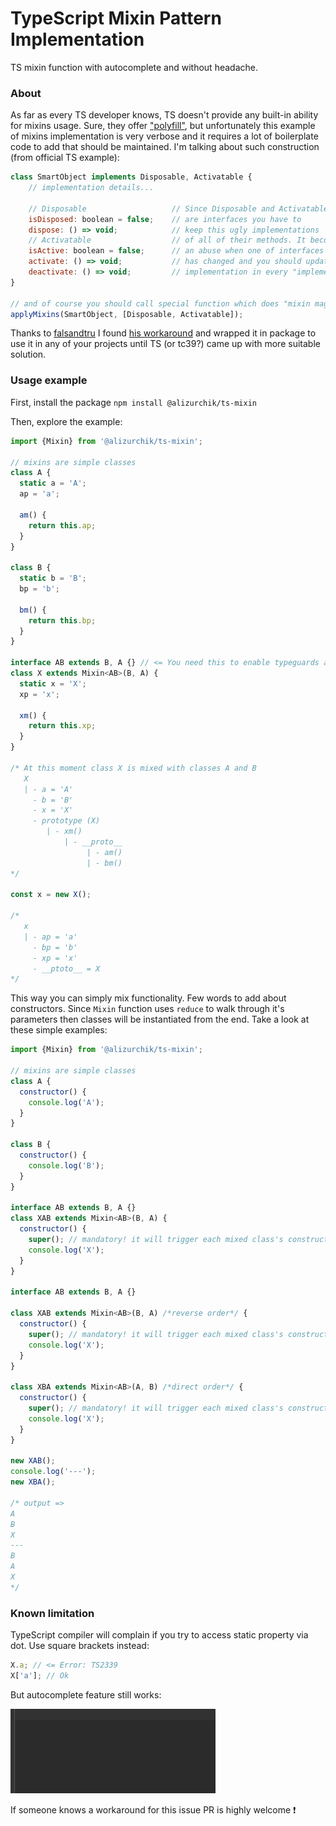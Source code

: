 # TypeScript Mixin Pattern Implementation
TS mixin function with autocomplete and without headache.

### About
As far as every TS developer knows, TS doesn't provide any built-in ability for mixins usage.
Sure, they offer ["polyfill"](https://www.typescriptlang.org/docs/handbook/mixins.html), but 
unfortunately this example of mixins implementation is very verbose and it requires a lot of boilerplate code to add that should be maintained.
I'm talking about such construction (from official TS example):

```javascript
class SmartObject implements Disposable, Activatable {
    // implementation details...

    // Disposable                   // Since Disposable and Activatable 
    isDisposed: boolean = false;    // are interfaces you have to
    dispose: () => void;            // keep this ugly implementations
    // Activatable                  // of all of their methods. It becomes 
    isActive: boolean = false;      // an abuse when one of interfaces 
    activate: () => void;           // has changed and you should update
    deactivate: () => void;         // implementation in every "implementers"
}

// and of course you should call special function which does "mixin magic"
applyMixins(SmartObject, [Disposable, Activatable]);
```

Thanks to [falsandtru](https://github.com/falsandtru) I found [his workaround](https://github.com/Microsoft/TypeScript/issues/2919#issuecomment-225398629)
and wrapped it in package to use it in any of your projects until TS (or tc39?) came up with 
more suitable solution.

### Usage example

First, install the package `npm install @alizurchik/ts-mixin`

Then, explore the example:

```javascript
import {Mixin} from '@alizurchik/ts-mixin';

// mixins are simple classes
class A {
  static a = 'A';
  ap = 'a';

  am() {
    return this.ap;
  }
}

class B {
  static b = 'B';
  bp = 'b';

  bm() {
    return this.bp;
  }
}

interface AB extends B, A {} // <= You need this to enable typeguards and autocomplete features
class X extends Mixin<AB>(B, A) {
  static x = 'X';
  xp = 'x';

  xm() {
    return this.xp;
  }
}

/* At this moment class X is mixed with classes A and B
   X
   | - a = 'A'
     - b = 'B'
     - x = 'X'
     - prototype (X)
        | - xm()
            | - __proto__
                 | - am()
                 | - bm()
*/

const x = new X();

/*
   x
   | - ap = 'a'
     - bp = 'b'
     - xp = 'x'
     - __ptoto__ = X
*/
```

This way you can simply mix functionality. Few words to add about constructors. Since `Mixin` function uses
`reduce` to walk through it's parameters then classes will be instantiated from the end. Take a look at these 
simple examples:

```javascript
import {Mixin} from '@alizurchik/ts-mixin';

// mixins are simple classes
class A {
  constructor() {
    console.log('A');
  }
}

class B {
  constructor() {
    console.log('B');
  }
}

interface AB extends B, A {}
class XAB extends Mixin<AB>(B, A) {
  constructor() {
    super(); // mandatory! it will trigger each mixed class's constructor
    console.log('X');
  }
}

interface AB extends B, A {}

class XAB extends Mixin<AB>(B, A) /*reverse order*/ { 
  constructor() {
    super(); // mandatory! it will trigger each mixed class's constructor
    console.log('X');
  }
}

class XBA extends Mixin<AB>(A, B) /*direct order*/ {
  constructor() {
    super(); // mandatory! it will trigger each mixed class's constructor
    console.log('X');
  }
}

new XAB();
console.log('---');
new XBA();

/* output =>
A
B
X
---
B
A
X
*/
```

### Known limitation
TypeScript compiler will complain if you try to access static property via dot. Use square brackets instead:

```javascript
X.a; // <= Error: TS2339
X['a']; // Ok
```

But autocomplete feature still works:

![](docs/autocomplete_static_prop.gif)

If someone knows a workaround for this issue PR is highly welcome :exclamation: